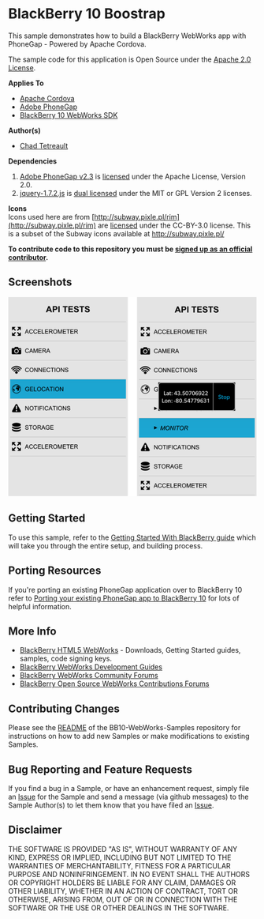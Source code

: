 # BlackBerry 10 Boostrap

This sample demonstrates how to build a BlackBerry WebWorks app with PhoneGap - Powered by Apache Cordova.

The sample code for this application is Open Source under the [Apache 2.0 License](http://www.apache.org/licenses/LICENSE-2.0.html).


**Applies To**

* [Apache Cordova](http://cordova.apache.org/)
* [Adobe PhoneGap](http://www.phonegap.com)
* [BlackBerry 10 WebWorks SDK](https://developer.blackberry.com/html5/download/sdk)

**Author(s)**

* [Chad Tetreault](http://www.twitter.com/chadtatro)

**Dependencies**

1. [Adobe PhoneGap v2.3](http://www.phonegap.com) is [licensed](http://www.apache.org/licenses/LICENSE-2.0) under the Apache License, Version 2.0.
2. [jquery-1.7.2.js](http://code.jquery.com/jquery-1.7.2.js) is [dual licensed](http://jquery.org/license/) under the MIT or GPL Version 2 licenses.

**Icons**<br/>
Icons used here are from [http://subway.pixle.pl/rim](http://subway.pixle.pl/rim) are [licensed](http://creativecommons.org/licenses/by/3.0/) under the CC-BY-3.0 license.  This is a subset of the Subway icons available at http://subway.pixle.pl/

**To contribute code to this repository you must be [signed up as an official contributor](http://blackberry.github.com/howToContribute.html).**

## Screenshots 

![Screenshot](https://github.com/blackberry/Cordova-Samples/raw/master/BB10-Bootstrap/screenshot.png)

## Getting Started

To use this sample, refer to the [Getting Started With BlackBerry guide](http://docs.phonegap.com/en/2.3.0/guide_getting-started_blackberry_index.md.html#Getting%20Started%20with%20BlackBerry) which will take you through the entire setup, and building process.

## Porting Resources 

If you're porting an existing PhoneGap application over to BlackBerry 10 refer to [Porting your existing PhoneGap app to BlackBerry 10](http://supportforums.blackberry.com/t5/Web-and-WebWorks-Development/Porting-your-existing-PhoneGap-application-to-BlackBerry-10/ta-p/2070503) for lots of helpful information.

## More Info

* [BlackBerry HTML5 WebWorks](https://bdsc.webapps.blackberry.com/html5/) - Downloads, Getting Started guides, samples, code signing keys.
* [BlackBerry WebWorks Development Guides](https://bdsc.webapps.blackberry.com/html5/documentation)
* [BlackBerry WebWorks Community Forums](http://supportforums.blackberry.com/t5/Web-and-WebWorks-Development/bd-p/browser_dev)
* [BlackBerry Open Source WebWorks Contributions Forums](http://supportforums.blackberry.com/t5/BlackBerry-WebWorks/bd-p/ww_con)


## Contributing Changes

Please see the [README](https://github.com/blackberry/BB10-WebWorks-Samples) of the BB10-WebWorks-Samples repository for instructions on how to add new Samples or make modifications to existing Samples.


## Bug Reporting and Feature Requests

If you find a bug in a Sample, or have an enhancement request, simply file an [Issue](https://github.com/blackberry/BB10-WebWorks-Samples/issues) for the Sample and send a message (via github messages) to the Sample Author(s) to let them know that you have filed an [Issue](https://github.com/blackberry/BB10-WebWorks-Samples/issues).

## Disclaimer

THE SOFTWARE IS PROVIDED "AS IS", WITHOUT WARRANTY OF ANY KIND, EXPRESS OR IMPLIED, INCLUDING BUT NOT LIMITED TO THE WARRANTIES OF MERCHANTABILITY, FITNESS FOR A PARTICULAR PURPOSE AND NONINFRINGEMENT. IN NO EVENT SHALL THE AUTHORS OR COPYRIGHT HOLDERS BE LIABLE FOR ANY CLAIM, DAMAGES OR OTHER LIABILITY, WHETHER IN AN ACTION OF CONTRACT, TORT OR OTHERWISE, ARISING FROM, OUT OF OR IN CONNECTION WITH THE SOFTWARE OR THE USE OR OTHER DEALINGS IN THE SOFTWARE.

